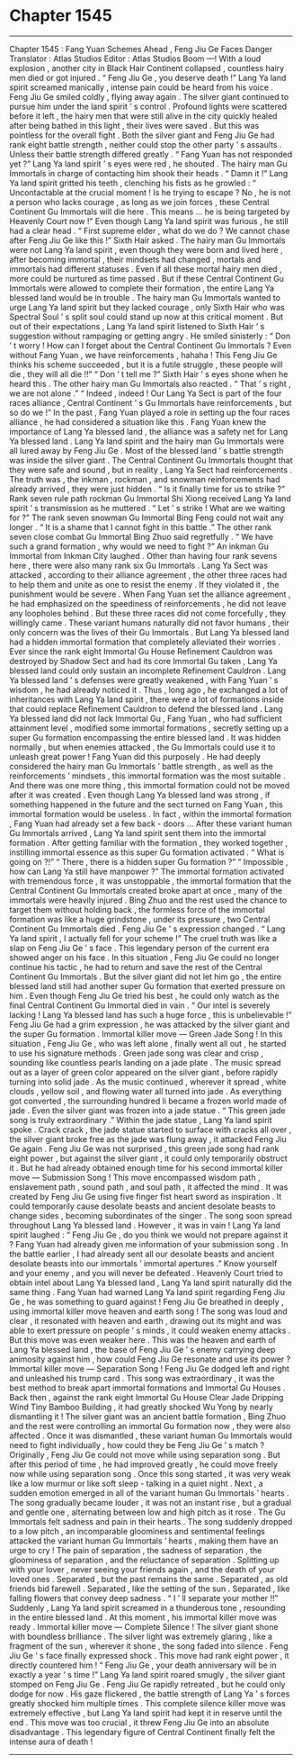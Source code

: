 
# Chapter 1545


---

Chapter 1545 : Fang Yuan Schemes Ahead , Feng Jiu Ge Faces Danger
Translator :
Atlas Studios
Editor :
Atlas Studios
Boom —!
With a loud explosion , another city in Black Hair Continent collapsed , countless hairy men died or got injured .
“ Feng Jiu Ge , you deserve death !” Lang Ya land spirit screamed manically , intense pain could be heard from his voice .
Feng Jiu Ge smiled coldly , flying away again .
The silver giant continued to pursue him under the land spirit ’ s control . Profound lights were scattered before it left , the hairy men that were still alive in the city quickly healed after being bathed in this light , their lives were saved .
But this was pointless for the overall fight .
Both the silver giant and Feng Jiu Ge had rank eight battle strength , neither could stop the other party ’ s assaults .
Unless their battle strength differed greatly .
“ Fang Yuan has not responded yet ?” Lang Ya land spirit ’ s eyes were red , he shouted .
The hairy man Gu Immortals in charge of contacting him shook their heads .
“ Damn it !” Lang Ya land spirit gritted his teeth , clenching his fists as he growled : “ Uncontactable at the crucial moment ! Is he trying to escape ? No , he is not a person who lacks courage , as long as we join forces , these Central Continent Gu Immortals will die here . This means … he is being targeted by Heavenly Court now !”
Even though Lang Ya land spirit was furious , he still had a clear head .
“ First supreme elder , what do we do ? We cannot chase after Feng Jiu Ge like this !” Sixth Hair asked .
The hairy man Gu Immortals were not Lang Ya land spirit , even though they were born and lived here , after becoming immortal , their mindsets had changed , mortals and immortals had different statuses .
Even if all these mortal hairy men died , more could be nurtured as time passed . But if these Central Continent Gu Immortals were allowed to complete their formation , the entire Lang Ya blessed land would be in trouble .
The hairy man Gu Immortals wanted to urge Lang Ya land spirit but they lacked courage , only Sixth Hair who was Spectral Soul ’ s split soul could stand up now at this critical moment .
But out of their expectations , Lang Ya land spirit listened to Sixth Hair ’ s suggestion without rampaging or getting angry .
He smiled sinisterly : “ Don ’ t worry ! How can I forget about the Central Continent Gu Immortals ? Even without Fang Yuan , we have reinforcements , hahaha ! This Feng Jiu Ge thinks his scheme succeeded , but it is a futile struggle , these people will die , they will all die !!”
“ Don ’ t tell me ?” Sixth Hair ’ s eyes shone when he heard this .
The other hairy man Gu Immortals also reacted .
“ That ’ s right , we are not alone .”
“ Indeed , indeed ! Our Lang Ya Sect is part of the four races alliance , Central Continent ’ s Gu Immortals have reinforcements , but so do we !”
In the past , Fang Yuan played a role in setting up the four races alliance , he had considered a situation like this .
Fang Yuan knew the importance of Lang Ya blessed land , the alliance was a safety net for Lang Ya blessed land .
Lang Ya land spirit and the hairy man Gu Immortals were all lured away by Feng Jiu Ge . Most of the blessed land ’ s battle strength was inside the silver giant .
The Central Continent Gu Immortals thought that they were safe and sound , but in reality , Lang Ya Sect had reinforcements .
The truth was , the inkman , rockman , and snowman reinforcements had already arrived , they were just hidden .
“ Is it finally time for us to strike ?” Rank seven rule path rockman Gu Immortal Shi Xiong received Lang Ya land spirit ’ s transmission as he muttered .
“ Let ’ s strike ! What are we waiting for ?” The rank seven snowman Gu Immortal Bing Feng could not wait any longer .
“ It is a shame that I cannot fight in this battle .” The other rank seven close combat Gu Immortal Bing Zhuo said regretfully .
“ We have such a grand formation , why would we need to fight ?” An inkman Gu Immortal from Inkman City laughed .
Other than having four rank sevens here , there were also many rank six Gu Immortals .
Lang Ya Sect was attacked , according to their alliance agreement , the other three races had to help them and unite as one to resist the enemy . If they violated it , the punishment would be severe .
When Fang Yuan set the alliance agreement , he had emphasized on the speediness of reinforcements , he did not leave any loopholes behind .
But these three races did not come forcefully , they willingly came . These variant humans naturally did not favor humans , their only concern was the lives of their Gu Immortals .
But Lang Ya blessed land had a hidden immortal formation that completely alleviated their worries .
Ever since the rank eight Immortal Gu House Refinement Cauldron was destroyed by Shadow Sect and had its core Immortal Gu taken , Lang Ya blessed land could only sustain an incomplete Refinement Cauldron .
Lang Ya blessed land ’ s defenses were greatly weakened , with Fang Yuan ’ s wisdom , he had already noticed it . Thus , long ago , he exchanged a lot of inheritances with Lang Ya land spirit , there were a lot of formations inside that could replace Refinement Cauldron to defend the blessed land .
Lang Ya blessed land did not lack Immortal Gu , Fang Yuan , who had sufficient attainment level , modified some immortal formations , secretly setting up a super Gu formation encompassing the entire blessed land . It was hidden normally , but when enemies attacked , the Gu Immortals could use it to unleash great power !
Fang Yuan did this purposely .
He had deeply considered the hairy man Gu Immortals ’ battle strength , as well as the reinforcements ’ mindsets , this immortal formation was the most suitable .
And there was one more thing , this immortal formation could not be moved after it was created . Even though Lang Ya blessed land was strong , if something happened in the future and the sect turned on Fang Yuan , this immortal formation would be useless . In fact , within the immortal formation , Fang Yuan had already set a few back - doors …
After these variant human Gu Immortals arrived , Lang Ya land spirit sent them into the immortal formation . After getting familiar with the formation , they worked together , instilling immortal essence as this super Gu formation activated .
“ What is going on ?!”
“ There , there is a hidden super Gu formation ?”
“ Impossible , how can Lang Ya still have manpower ?”
The immortal formation activated with tremendous force , it was unstoppable , the immortal formation that the Central Continent Gu Immortals created broke apart at once , many of the immortals were heavily injured .
Bing Zhuo and the rest used the chance to target them without holding back , the formless force of the immortal formation was like a huge grindstone , under its pressure , two Central Continent Gu Immortals died .
Feng Jiu Ge ’ s expression changed .
“ Lang Ya land spirit , I actually fell for your scheme !”
The cruel truth was like a slap on Feng Jiu Ge ’ s face .
This legendary person of the current era showed anger on his face .
In this situation , Feng Jiu Ge could no longer continue his tactic , he had to return and save the rest of the Central Continent Gu Immortals .
But the silver giant did not let him go , the entire blessed land still had another super Gu formation that exerted pressure on him .
Even though Feng Jiu Ge tried his best , he could only watch as the final Central Continent Gu Immortal died in vain .
“ Our intel is severely lacking ! Lang Ya blessed land has such a huge force , this is unbelievable !” Feng Jiu Ge had a grim expression , he was attacked by the silver giant and the super Gu formation .
Immortal killer move — Green Jade Song !
In this situation , Feng Jiu Ge , who was left alone , finally went all out , he started to use his signature methods .
Green jade song was clear and crisp , sounding like countless pearls landing on a jade plate .
The music spread out as a layer of green color appeared on the silver giant , before rapidly turning into solid jade .
As the music continued , wherever it spread , white clouds , yellow soil , and flowing water all turned into jade . As everything got converted , the surrounding hundred li became a frozen world made of jade .
Even the silver giant was frozen into a jade statue .
“ This green jade song is truly extraordinary .” Within the jade statue , Lang Ya land spirit spoke .
Crack crack , the jade statue started to surface with cracks all over , the silver giant broke free as the jade was flung away , it attacked Feng Jiu Ge again .
Feng Jiu Ge was not surprised , this green jade song had rank eight power , but against the silver giant , it could only temporarily obstruct it .
But he had already obtained enough time for his second immortal killer move — Submission Song !
This move encompassed wisdom path , enslavement path , sound path , and soul path , it affected the mind . It was created by Feng Jiu Ge using five finger fist heart sword as inspiration . It could temporarily cause desolate beasts and ancient desolate beasts to change sides , becoming subordinates of the singer .
The song soon spread throughout Lang Ya blessed land .
However , it was in vain !
Lang Ya land spirit laughed : “ Feng Jiu Ge , do you think we would not prepare against it ? Fang Yuan had already given me information of your submission song . In the battle earlier , I had already sent all our desolate beasts and ancient desolate beasts into our immortals ’ immortal apertures .”
Know yourself and your enemy , and you will never be defeated .
Heavenly Court tried to obtain intel about Lang Ya blessed land , Lang Ya land spirit naturally did the same thing . Fang Yuan had warned Lang Ya land spirit regarding Feng Jiu Ge , he was something to guard against !
Feng Jiu Ge breathed in deeply , using immortal killer move heaven and earth song !
The song was loud and clear , it resonated with heaven and earth , drawing out its might and was able to exert pressure on people ’ s minds , it could weaken enemy attacks .
But this move was even weaker here .
This was the heaven and earth of Lang Ya blessed land , the base of Feng Jiu Ge ’ s enemy carrying deep animosity against him , how could Feng Jiu Ge resonate and use its power ?
Immortal killer move — Separation Song !
Feng Jiu Ge dodged left and right and unleashed his trump card .
This song was extraordinary , it was the best method to break apart immortal formations and Immortal Gu Houses . Back then , against the rank eight Immortal Gu House Clear Jade Dripping Wind Tiny Bamboo Building , it had greatly shocked Wu Yong by nearly dismantling it !
The silver giant was an ancient battle formation , Bing Zhuo and the rest were controlling an immortal Gu formation now , they were also affected .
Once it was dismantled , these variant human Gu Immortals would need to fight individually , how could they be Feng Jiu Ge ’ s match ?
Originally , Feng Jiu Ge could not move while using separation song . But after this period of time , he had improved greatly , he could move freely now while using separation song .
Once this song started , it was very weak like a low murmur or like soft sleep - talking in a quiet night .
Next , a sudden emotion emerged in all of the variant human Gu Immortals ’ hearts .
The song gradually became louder , it was not an instant rise , but a gradual and gentle one , alternating between low and high pitch as it rose .
The Gu Immortals felt sadness and pain in their hearts .
The song suddenly dropped to a low pitch , an incomparable gloominess and sentimental feelings attacked the variant human Gu Immortals ’ hearts , making them have an urge to cry !
The pain of separation , the sadness of separation , the gloominess of separation , and the reluctance of separation .
Splitting up with your lover , never seeing your friends again , and the death of your loved ones .
Separated , but the past remains the same .
Separated , as old friends bid farewell .
Separated , like the setting of the sun .
Separated , like falling flowers that convey deep sadness .
“ I ’ ll separate your mother !!” Suddenly , Lang Ya land spirit screamed in a thunderous tone , resounding in the entire blessed land .
At this moment , his immortal killer move was ready .
Immortal killer move — Complete Silence !
The silver giant shone with boundless brilliance .
The silver light was extremely glaring , like a fragment of the sun , wherever it shone , the song faded into silence .
Feng Jiu Ge ’ s face finally expressed shock .
This move had rank eight power , it directly countered him !
“ Feng Jiu Ge , your death anniversary will be in exactly a year ’ s time !” Lang Ya land spirit roared smugly , the silver giant stomped on Feng Jiu Ge .
Feng Jiu Ge rapidly retreated , but he could only dodge for now .
His gaze flickered , the battle strength of Lang Ya ’ s forces greatly shocked him multiple times .
This complete silence killer move was extremely effective , but Lang Ya land spirit had kept it in reserve until the end . This move was too crucial , it threw Feng Jiu Ge into an absolute disadvantage .
This legendary figure of Central Continent finally felt the intense aura of death !

---

